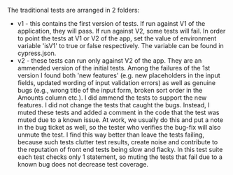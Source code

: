 The traditional tests are arranged in 2 folders: 
  - v1 - this contains the first version of tests. If run against V1 of the application, they will pass. If run against V2, some tests will fail. 
  In order to point the tests at V1 or V2 of the app, set the value of environment variable 'isV1' to true or false respectively. The variable can be found in cypress.json. 
  - v2 - these tests can run only against V2 of the app. They are an ammended version of the initial tests. Among the failures of the 1st version I found both 'new features' (e.g. new placeholders in the input fields, updated wording of input validation errors) as well as genuine bugs (e.g., wrong title of the input form, broken sort order in the Amounts column etc.). I did ammend the tests to support the new features. I did not change the tests that caught the bugs. Instead, I muted these tests and added a comment in the code that the test was muted due to a known issue. At work, we usually do this and put a note in the bug ticket as well, so the tester who verifies the bug-fix will also unmute the test. I find this way better than leave the tests failing, because such tests clutter test results, create noise and contribute to the reputation of front end tests being slow and flacky. 
  In this test suite each test checks only 1 statement, so muting the tests that fail due to a known bug does not decrease test coverage.  
